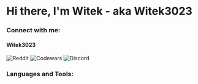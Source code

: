# Hi there, I'm Witek - aka Witek3023

### Connect with me:
#### Witek3023
![Reddit](https://img.shields.io/badge/Reddit-%23FF4500.svg?style=for-the-badge&logo=Reddit&logoColor=white)
![Codewars](https://img.shields.io/badge/Codewars-B1361E?style=for-the-badge&logo=codewars&logoColor=grey)
![Discord](https://img.shields.io/badge/Discord-%235865F2.svg?style=for-the-badge&logo=discord&logoColor=white)
### Languages and Tools:

